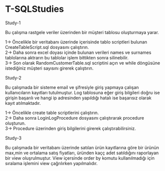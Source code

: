 # T-SQLStudies

Study-1 

Bu çalışma rastgele veriler üzerinden bir müşteri tablosu oluşturmaya yarar.

1-> Öncelikle bir veritabanı üzerinde içerisinde tablo scriptleri bulunan CreateTableScript.sql dosyasını çalıştırın.  
2-> Daha sonra excel doyası içinde bulunan verileri names ve surnames tablolarına aktrarın bu tablolar işlem bittikten sonra silinebilir.  
3-> Son olarak RandomCustomerTable.sql scriptini açın ve while döngüsüne istediğiniz müşteri sayısını girerek çalıştırın.  


Study-2

Bu çalışmada bir sisteme email ve şifresiyle giriş yapmaya çalışan kullanıcıların kayıtları tutulmuştur. Log tablosuna eğer giriş bilgileri doğru ise girişin başarılı ve hangi ip adresinden yapıldığı hatalı ise başarısız olarak kayıt atılmaktadır.  

1-> Öncelikle create table scriptlerini çalıştırın.  
2-> Daha sonra LoginLogProcedure dosyasını çalıştırarak procedure oluşturun.  
3-> Procedure üzerinden giriş bilgilerini girerek çalıştırabilirsiniz.  


Study-3  

Bu çalışmada bir veritabanı üzerinde satılan ürün kayıtlarına göre bir ürünün max,min ve ortalama satış fiyatları, üründen kaçç adet satıldığını raporlayan bir view oluşrulmuştur. View içersinde order by komutu kullanılmadığı için sıralama işlemini view çağrılırken yapılmalıdır.  
